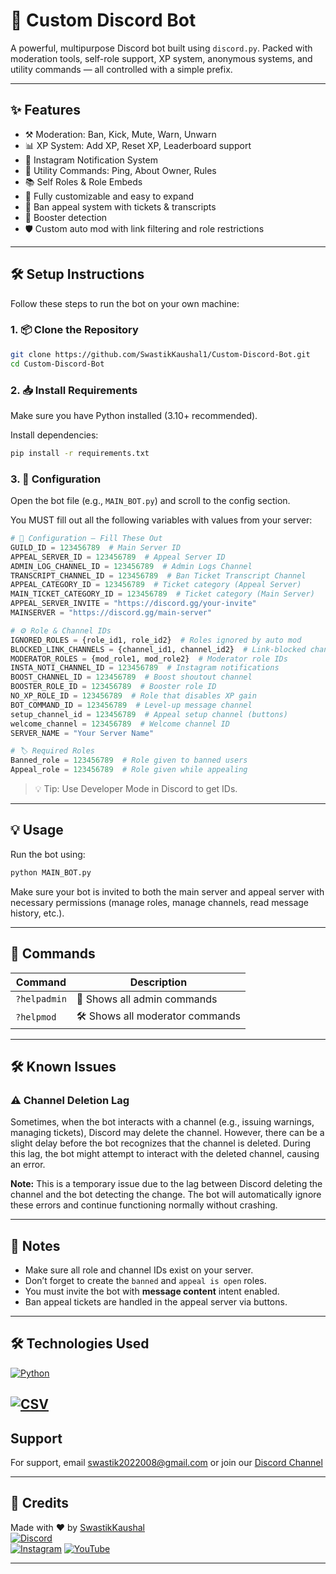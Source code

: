 # 🤖 Custom Discord Bot
A powerful, multipurpose Discord bot built using `discord.py`. Packed with moderation tools, self-role support, XP system, anonymous systems, and utility commands — all controlled with a simple prefix.

---

## ✨ Features

- ⚒️ Moderation: Ban, Kick, Mute, Warn, Unwarn
- 📊 XP System: Add XP, Reset XP, Leaderboard support
- 📢 Instagram Notification System
- 🔧 Utility Commands: Ping, About Owner, Rules
- 📚 Self Roles & Role Embeds
- 💬 Fully customizable and easy to expand
- 📩 Ban appeal system with tickets & transcripts
- 🎉 Booster detection
- 🛡️ Custom auto mod with link filtering and role restrictions
---

## 🛠️ Setup Instructions

Follow these steps to run the bot on your own machine:

### 1. 📦 Clone the Repository

```bash
git clone https://github.com/SwastikKaushal1/Custom-Discord-Bot.git
cd Custom-Discord-Bot
```

### 2. 📥 Install Requirements

Make sure you have Python installed (3.10+ recommended).

Install dependencies:

```bash
pip install -r requirements.txt
```

### 3. 🧾 Configuration

Open the bot file (e.g., `MAIN_BOT.py`) and scroll to the config section.

You MUST fill out all the following variables with values from your server:

```python
# 🔧 Configuration — Fill These Out
GUILD_ID = 123456789  # Main Server ID
APPEAL_SERVER_ID = 123456789  # Appeal Server ID
ADMIN_LOG_CHANNEL_ID = 123456789  # Admin Logs Channel
TRANSCRIPT_CHANNEL_ID = 123456789  # Ban Ticket Transcript Channel
APPEAL_CATEGORY_ID = 123456789  # Ticket category (Appeal Server)
MAIN_TICKET_CATEGORY_ID = 123456789  # Ticket category (Main Server)
APPEAL_SERVER_INVITE = "https://discord.gg/your-invite"
MAINSERVER = "https://discord.gg/main-server"

# ⚙️ Role & Channel IDs
IGNORED_ROLES = {role_id1, role_id2}  # Roles ignored by auto mod
BLOCKED_LINK_CHANNELS = {channel_id1, channel_id2}  # Link-blocked channels
MODERATOR_ROLES = {mod_role1, mod_role2}  # Moderator role IDs
INSTA_NOTI_CHANNEL_ID = 123456789  # Instagram notifications
BOOST_CHANNEL_ID = 123456789  # Boost shoutout channel
BOOSTER_ROLE_ID = 123456789  # Booster role ID
NO_XP_ROLE_ID = 123456789  # Role that disables XP gain
BOT_COMMAND_ID = 123456789  # Level-up message channel
setup_channel_id = 123456789  # Appeal setup channel (buttons)
welcome_channel = 123456789  # Welcome channel ID
SERVER_NAME = "Your Server Name"

# 🏷️ Required Roles
Banned_role = 123456789  # Role given to banned users
Appeal_role = 123456789  # Role given while appealing
```

> 💡 Tip: Use Developer Mode in Discord to get IDs.

---

## 💡 Usage

Run the bot using:

```bash
python MAIN_BOT.py
```

Make sure your bot is invited to both the main server and appeal server with necessary permissions (manage roles, manage channels, read message history, etc.).

---

## 💬 Commands

| Command       | Description                    |
|---------------|--------------------------------|
| `?helpadmin`  | 👑 Shows all admin commands     |
| `?helpmod`    | 🛠️ Shows all moderator commands |

---
## 🛠️ Known Issues

### ⚠️ Channel Deletion Lag
Sometimes, when the bot interacts with a channel (e.g., issuing warnings, managing tickets), Discord may delete the channel. However, there can be a slight delay before the bot recognizes that the channel is deleted. During this lag, the bot might attempt to interact with the deleted channel, causing an error.

**Note:** This is a temporary issue due to the lag between Discord deleting the channel and the bot detecting the change. The bot will automatically ignore these errors and continue functioning normally without crashing.

---

## 🧠 Notes

- Make sure all role and channel IDs exist on your server.
- Don’t forget to create the `banned` and `appeal is open` roles.
- You must invite the bot with **message content** intent enabled.
- Ban appeal tickets are handled in the appeal server via buttons.


---

## 🛠️ Technologies Used

  [![Python](https://img.shields.io/badge/Python-3.8%2B-blue?style=for-the-badge&logo=python&logoColor=white)](https://www.python.org/)

  [![CSV](https://img.shields.io/badge/Database-CSV-blue?style=for-the-badge&logo=csv&logoColor=white)](https://www.csv.com/)
---
## Support

For support, email swastik2022008@gmail.com  or join our [Discord Channel](https://discord.gg/UnNd95u3Fg)

---

## 🧊 Credits

Made with ❤️ by [SwastikKaushal](https://github.com/SwastikKaushal1)  
[![Discord](https://img.shields.io/badge/Discord-7289DA?style=for-the-badge&logo=discord&logoColor=white)](https://discord.com/users/751334414914420767)  
[![Instagram](https://img.shields.io/badge/Instagram-ff5e5b?style=for-the-badge&logo=instagram&logoColor=white)](https://www.instagram.com/swastikkaushal_/)
[![YouTube](https://img.shields.io/badge/YouTube-FF0000?style=for-the-badge&logo=youtube&logoColor=white)](https://www.youtube.com/@DefenderXD)



---

